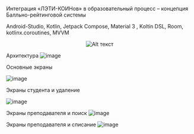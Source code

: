 Интеграция «ЛЭТИ-КОИНов» в образовательный процесс – концепция Балльно-рейтинговой системы




Android-Studio, Kotlin, Jetpack Compose, Material 3 , Koltin DSL, Room, kotlinx.coroutines, MVVM
<p align="center">
  <img src=" ![image](https://github.com/vladryanka/LETICoin/assets/75379439/62bff4d8-14a2-468f-9441-7681f4849c9c)" alt="Alt текст">
</p>


Архитектура
![image](https://github.com/vladryanka/LETICoin/assets/75379439/0148a23c-ca3d-4ca4-847a-50e347973b81)

Основные экраны

![image](https://github.com/vladryanka/LETICoin/assets/75379439/cc935e12-3237-4f47-99fd-ba7b9d9e3be6)

Экраны студента и удаление 

![image](https://github.com/vladryanka/LETICoin/assets/75379439/9bbb821a-8ca3-4c7f-9a57-276ec21add07)

Экраны преподавателя и поиск
![image](https://github.com/vladryanka/LETICoin/assets/75379439/bd5aa642-60b0-48ad-8be3-26bf4dc870b7)

Экраны преподавателя и списание
![image](https://github.com/vladryanka/LETICoin/assets/75379439/f617650e-0b05-4c29-bcaf-2698f362a0b8)



